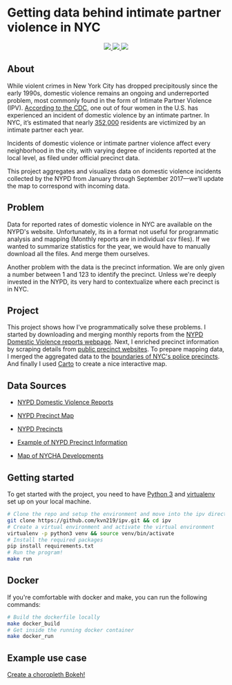 # Getting data behind intimate partner violence in NYC

<p align="center">
    <a href="#travis" alt="Travis-CI">
        <img src="https://travis-ci.org/kvn219/ipv.svg?branch=master"/>
    </a>
    <a href="#docker-build" alt="Docker build">
        <img src="https://img.shields.io/docker/build/kvn219/ipv.svg"/>
    </a>
    <a>
        <img src="https://img.shields.io/docker/automated/kvn219/ipv.svg"/>
    </a>
</p>

## About

While violent crimes in New York City has dropped precipitously since the early 1990s, domestic violence remains an ongoing and underreported problem, most commonly found in the form of Intimate Partner Violence (IPV). [According to the CDC](https://www.cdc.gov/violenceprevention/index.html), one out of four women in the U.S. has experienced an incident of domestic violence by an intimate partner. In NYC, it’s estimated that nearly [352,000](https://www1.nyc.gov/assets/criminaljustice/downloads/pdfs/domestic-violence-task-force-2017-recommendations.pdf) residents are victimized by an intimate partner each year.

Incidents of domestic violence or intimate partner violence affect every neighborhood in the city, with varying degree of incidents reported at the local level, as filed under official precinct data.

This project aggregates and visualizes data on domestic violence incidents collected by the NYPD from January through September 2017––we’ll update the map to correspond with incoming data.

## Problem

Data for reported rates of domestic violence in NYC are available on the NYPD's website. Unfortunately, its in a format not useful for programmatic analysis and mapping (Monthly reports are in individual csv files). If we wanted to summarize statistics for the year, we would have to manually download all the files. And merge them ourselves.

Another problem with the data is the precinct information. We are only given a number between 1 and 123 to identify the precinct. Unless we're deeply invested in the NYPD, its very hard to contextualize where each precinct is in NYC.

## Project

This project shows how I've programmatically solve these problems. I started by downloading and merging monthly reports from the [NYPD Domestic Violence reports webpage](https://www1.nyc.gov/site/nypd/stats/reports-analysis/domestic-violence.page). Next, I enriched precinct information by scraping details from [public precinct websites](https://www1.nyc.gov/site/nypd/bureaus/patrol/precincts/1st-precinct.page). To prepare mapping data, I merged the aggregated data to the [boundaries of NYC's police precincts](https://data.cityofnewyork.us/api/geospatial/78dh-3ptz?method=export&format=GeoJSON). And finally I used [Carto](http://bit.ly/2EnznPe) to create a nice interactive map.

## Data Sources

* [NYPD Domestic Violence Reports](https://www1.nyc.gov/site/nypd/stats/reports-analysis/domestic-violence.page)

* [NYPD Precinct Map](https://data.cityofnewyork.us/api/geospatial/78dh-3ptz?method=export&format=GeoJSON)

* [NYPD Precincts](https://www1.nyc.gov/site/nypd/bureaus/patrol/precincts-landing.page)

* [Example of NYPD Precinct Information](https://www1.nyc.gov/site/nypd/bureaus/patrol/precincts/1st-precinct.page)

* [Map of NYCHA Developments](https://data.cityofnewyork.us/Housing-Development/Map-of-NYCHA-Developments/i9rv-hdr5)

## Getting started

To get started with the project, you need to have [Python 3](https://www.python.org/downloads/source/) and [virtualenv](http://docs.python-guide.org/en/latest/dev/virtualenvs/) set up on your local machine.

```bash
# Clone the repo and setup the environment and move into the ipv directory
git clone https://github.com/kvn219/ipv.git && cd ipv
# Create a virtual environment and activate the virtual environment
virtualenv -p python3 venv && source venv/bin/activate
# Install the required packages
pip install requirements.txt
# Run the program!
make run
```

## Docker

If you're comfortable with docker and make, you can run the following commands:

```bash
# Build the dockerfile locally
make docker_build
# Get inside the running docker container
make docker_run
```

## Example use case

[Create a choropleth Bokeh!](http://nbviewer.jupyter.org/github/kvn219/ipv/blob/master/notebooks/UseCases.ipynb)

